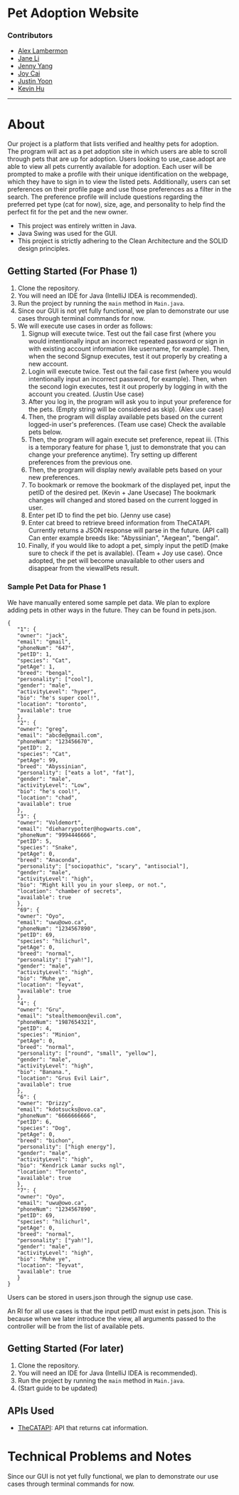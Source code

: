 # Pet Adoption Website

### Contributors
* [Alex Lambermon](https://github.com/lamberm2)
* [Jane Li](https://github.com/snowykitkat)
* [Jenny Yang](https://github.com/yangje02)
* [Joy Cai](https://github.com/Joyce12345678)
* [Justin Yoon](https://github.com/justinyoon95)
* [Kevin Hu](https://github.com/koolgreg2009)

<hr>

# About
Our project is a platform that lists verified and healthy pets for adoption.
The program will act as a pet adoption site in which users are able to scroll through pets that are up for adoption. 
Users looking to use_case.adopt are able to view all pets currently available for adoption. 
Each user will be prompted to make a profile with their unique identification on the webpage, 
which they have to sign in to view the listed pets. 
Additionally, users can set preferences on their profile page and use those preferences as a filter in the search. 
The preference profile will include questions regarding the preferred pet type (cat for now), size, age, and 
personality to help find the perfect fit for the pet and the new owner.

* This project was entirely written in Java. 
* Java Swing was used for the GUI.
* This project is strictly adhering to the Clean Architecture and the SOLID design principles.

## Getting Started (For Phase 1)
1. Clone the repository.
2. You will need an IDE for Java (IntelliJ IDEA is recommended).
3. Run the project by running the `main` method in `Main.java`.
4. Since our GUI is not yet fully functional, we plan to demonstrate our use cases through terminal commands for now.
5. We will execute use cases in order as follows:
   1. Signup will execute twice. Test out the fail case first (where you would intentionally input an incorrect repeated 
   password or sign in with existing account information like username, for example). Then, when the second Signup
   executes, test it out properly by creating a new account.
   2. Login will execute twice. Test out the fail case first (where you would intentionally input an incorrect password, 
   for example). Then, when the second login executes, test it out properly by logging in with the account you created.
      (Justin Use case)
   3. After you log in, the program will ask you to input your preference for the pets. (Empty string will be considered as skip). (Alex use case)
   4. Then, the program will display available pets based on the current logged-in user's preferences. (Team use case) Check the available pets below.
   5. Then, the program will again execute set preference, repeat iii. (This is a temporary feature for phase 1, just to
   demonstrate that you can change your preference anytime). Try setting up different preferences from the previous one.
   6. Then, the program will display newly available pets based on your new preferences. 
   7. To bookmark or remove the bookmark of the displayed pet, input the petID of the desired pet. (Kevin + Jane Usecase) The bookmark changes will changed and stored based on the current logged in user. 
   8. Enter pet ID to find the pet bio. (Jenny use case) 
   9. Enter cat breed to retrieve breed information from TheCATAPI. Currently returns a JSON response will parse in the future. (API call) Can enter example breeds like: "Abyssinian", "Aegean", "bengal".
   8. Finally, if you would like to adopt a pet, simply input the petID (make sure to check if the pet is available). (Team + Joy use case). Once adopted, the pet will become unavailable to other users and disappear from the viewallPets result.

### Sample Pet Data for Phase 1
We have manually entered some sample pet data. We plan to explore adding pets in other ways in the future.
They can be found in pets.json.
```
{
   "1": {
   "owner": "jack",
   "email": "gmail",
   "phoneNum": "647",
   "petID": 1,
   "species": "Cat",
   "petAge": 1,
   "breed": "bengal",
   "personality": ["cool"],
   "gender": "male",
   "activityLevel": "hyper",
   "bio": "he's super cool!",
   "location": "toronto",
   "available": true
   },
   "2": {
   "owner": "greg",
   "email": "abcde@gmail.com",
   "phoneNum": "123456670",
   "petID": 2,
   "species": "Cat",
   "petAge": 99,
   "breed": "Abyssinian",
   "personality": ["eats a lot", "fat"],
   "gender": "male",
   "activityLevel": "Low",
   "bio": "he's cool!",
   "location": "chad",
   "available": true
   },
   "3": {
   "owner": "Voldemort",
   "email": "dieharrypotter@hogwarts.com",
   "phoneNum": "9994446666",
   "petID": 5,
   "species": "Snake",
   "petAge": 0,
   "breed": "Anaconda",
   "personality": ["sociopathic", "scary", "antisocial"],
   "gender": "male",
   "activityLevel": "high",
   "bio": "Might kill you in your sleep, or not.",
   "location": "chamber of secrets",
   "available": true
   },
   "69": {
   "owner": "Oyo",
   "email": "uwu@owo.ca",
   "phoneNum": "1234567890",
   "petID": 69,
   "species": "hilichurl",
   "petAge": 0,
   "breed": "normal",
   "personality": ["yah!"],
   "gender": "male",
   "activityLevel": "high",
   "bio": "Muhe ye",
   "location": "Teyvat",
   "available": true
   },
   "4": {
   "owner": "Gru",
   "email": "stealthemoon@evil.com",
   "phoneNum": "1987654321",
   "petID": 4,
   "species": "Minion",
   "petAge": 0,
   "breed": "normal",
   "personality": ["round", "small", "yellow"],
   "gender": "male",
   "activityLevel": "high",
   "bio": "Banana.",
   "location": "Grus Evil Lair",
   "available": true
   },
   "6": {
   "owner": "Drizzy",
   "email": "kdotsucks@ovo.ca",
   "phoneNum": "6666666666",
   "petID": 6,
   "species": "Dog",
   "petAge": 0,
   "breed": "bichon",
   "personality": ["high energy"],
   "gender": "male",
   "activityLevel": "high",
   "bio": "Kendrick Lamar sucks ngl",
   "location": "Toronto",
   "available": true
   },
   "7": {
   "owner": "Oyo",
   "email": "uwu@owo.ca",
   "phoneNum": "1234567890",
   "petID": 69,
   "species": "hilichurl",
   "petAge": 0,
   "breed": "normal",
   "personality": ["yah!"],
   "gender": "male",
   "activityLevel": "high",
   "bio": "Muhe ye",
   "location": "Teyvat",
   "available": true
   }
}
```

Users can be stored in users.json through the signup use case.

An RI for all use cases is that the input petID must exist in pets.json. This is because when we later introduce the view,
all arguments passed to the controller will be from the list of available pets.

## Getting Started (For later)
1. Clone the repository.
2. You will need an IDE for Java (IntelliJ IDEA is recommended).
3. Run the project by running the `main` method in `Main.java`.
4. (Start guide to be updated)

## APIs Used 
* [TheCATAPI](https://documenter.getpostman.com/view/5578104/RWgqUxxh#intro): API that returns cat information.

# Technical Problems and Notes
Since our GUI is not yet fully functional, we plan to demonstrate our use cases through terminal commands for now.


